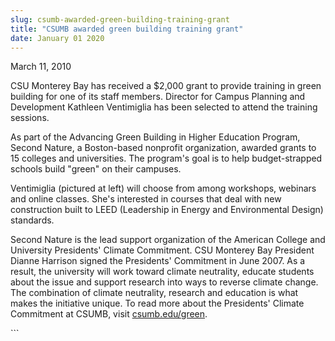```yaml
---
slug: csumb-awarded-green-building-training-grant
title: "CSUMB awarded green building training grant"
date: January 01 2020
---
```


  
<p>March 11, 2010</p>
<p>
  CSU Monterey Bay has received a $2,000 grant to provide training in green
  building for one of its staff members. Director for Campus Planning and
  Development Kathleen Ventimiglia has been selected to attend the training
  sessions.
</p>
<p>
  As part of the Advancing Green Building in Higher Education Program, Second
  Nature, a Boston-based nonprofit organization, awarded grants to 15 colleges
  and universities. The program's goal is to help budget-strapped schools build
  "green" on their campuses.
</p>
<p>
  Ventimiglia (pictured at left) will choose from among workshops, webinars and
  online classes. She's interested in courses that deal with new construction
  built to LEED (Leadership in Energy and Environmental Design) standards.
</p>
<p>
  Second Nature is the lead support organization of the American College and
  University Presidents' Climate Commitment. CSU Monterey Bay President Dianne
  Harrison signed the Presidents' Commitment in June 2007. As a result, the
  university will work toward climate neutrality, educate students about the
  issue and support research into ways to reverse climate change. The
  combination of climate neutrality, research and education is what makes the
  initiative unique. To read more about the Presidents' Climate Commitment at
  CSUMB, visit <a href="https://csumb.edu/green">csumb.edu/green</a>.
</p>
<p></p>
<p></p>
<p><strong> </strong></p>
<p><em> </em></p>
```
